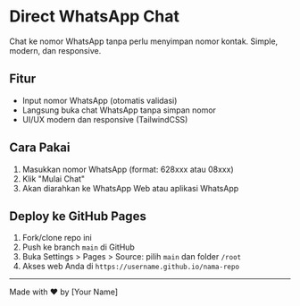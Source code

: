 # Direct WhatsApp Chat

Chat ke nomor WhatsApp tanpa perlu menyimpan nomor kontak. Simple, modern, dan responsive.

## Fitur
- Input nomor WhatsApp (otomatis validasi)
- Langsung buka chat WhatsApp tanpa simpan nomor
- UI/UX modern dan responsive (TailwindCSS)

## Cara Pakai
1. Masukkan nomor WhatsApp (format: 628xxx atau 08xxx)
2. Klik "Mulai Chat"
3. Akan diarahkan ke WhatsApp Web atau aplikasi WhatsApp

## Deploy ke GitHub Pages
1. Fork/clone repo ini
2. Push ke branch `main` di GitHub
3. Buka Settings > Pages > Source: pilih `main` dan folder `/root`
4. Akses web Anda di `https://username.github.io/nama-repo`

---

Made with ❤️ by [Your Name] 